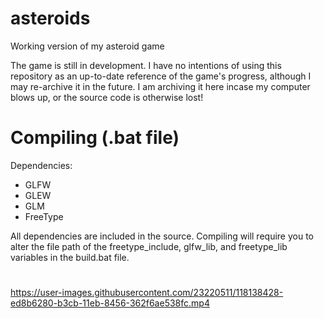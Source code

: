 # asteroids
Working version of my asteroid game

The game is still in development.
I have no intentions of using this repository as an up-to-date reference of the game's progress, although I may re-archive it in the future.
I am archiving it here incase my computer blows up, or the source code is otherwise lost!

# Compiling (.bat file)
Dependencies:
* GLFW
* GLEW
* GLM
* FreeType

All dependencies are included in the source. Compiling will require you to alter the
file path of the freetype_include, glfw_lib, and freetype_lib variables in the build.bat file.

#
https://user-images.githubusercontent.com/23220511/118138428-ed8b6280-b3cb-11eb-8456-362f6ae538fc.mp4



